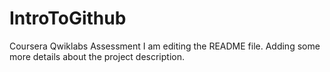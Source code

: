 # IntroToGithub
Coursera Qwiklabs Assessment
I am editing the README file. Adding some more details about the project description.
